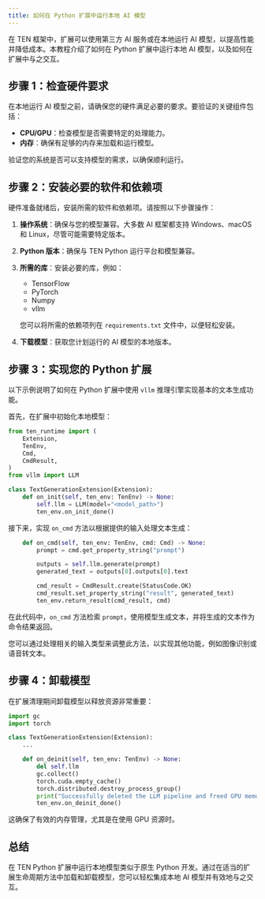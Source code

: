```yaml
---
title: 如何在 Python 扩展中运行本地 AI 模型
---
```


在 TEN 框架中，扩展可以使用第三方 AI 服务或在本地运行 AI 模型，以提高性能并降低成本。本教程介绍了如何在 Python 扩展中运行本地 AI 模型，以及如何在扩展中与之交互。

## 步骤 1：检查硬件要求

在本地运行 AI 模型之前，请确保您的硬件满足必要的要求。要验证的关键组件包括：

- **CPU/GPU**：检查模型是否需要特定的处理能力。
- **内存**：确保有足够的内存来加载和运行模型。

验证您的系统是否可以支持模型的需求，以确保顺利运行。

## 步骤 2：安装必要的软件和依赖项

硬件准备就绪后，安装所需的软件和依赖项。请按照以下步骤操作：

1. **操作系统**：确保与您的模型兼容。大多数 AI 框架都支持 Windows、macOS 和 Linux，尽管可能需要特定版本。
2. **Python 版本**：确保与 TEN Python 运行平台和模型兼容。
3. **所需的库**：安装必要的库，例如：

   - TensorFlow
   - PyTorch
   - Numpy
   - vllm

   您可以将所需的依赖项列在 `requirements.txt` 文件中，以便轻松安装。

4. **下载模型**：获取您计划运行的 AI 模型的本地版本。

## 步骤 3：实现您的 Python 扩展

以下示例说明了如何在 Python 扩展中使用 `vllm` 推理引擎实现基本的文本生成功能。

首先，在扩展中初始化本地模型：

```python
from ten_runtime import (
    Extension,
    TenEnv,
    Cmd,
    CmdResult,
)
from vllm import LLM

class TextGenerationExtension(Extension):
    def on_init(self, ten_env: TenEnv) -> None:
        self.llm = LLM(model="<model_path>")
        ten_env.on_init_done()
```

接下来，实现 `on_cmd` 方法以根据提供的输入处理文本生成：

```python
    def on_cmd(self, ten_env: TenEnv, cmd: Cmd) -> None:
        prompt = cmd.get_property_string("prompt")

        outputs = self.llm.generate(prompt)
        generated_text = outputs[0].outputs[0].text

        cmd_result = CmdResult.create(StatusCode.OK)
        cmd_result.set_property_string("result", generated_text)
        ten_env.return_result(cmd_result, cmd)
```

在此代码中，`on_cmd` 方法检索 `prompt`，使用模型生成文本，并将生成的文本作为命令结果返回。

您可以通过处理相关的输入类型来调整此方法，以实现其他功能，例如图像识别或语音转文本。

## 步骤 4：卸载模型

在扩展清理期间卸载模型以释放资源非常重要：

```python
import gc
import torch

class TextGenerationExtension(Extension):
    ...

    def on_deinit(self, ten_env: TenEnv) -> None:
        del self.llm
        gc.collect()
        torch.cuda.empty_cache()
        torch.distributed.destroy_process_group()
        print("Successfully deleted the LLM pipeline and freed GPU memory!")
        ten_env.on_deinit_done()
```

这确保了有效的内存管理，尤其是在使用 GPU 资源时。

## 总结

在 TEN Python 扩展中运行本地模型类似于原生 Python 开发。通过在适当的扩展生命周期方法中加载和卸载模型，您可以轻松集成本地 AI 模型并有效地与之交互。
